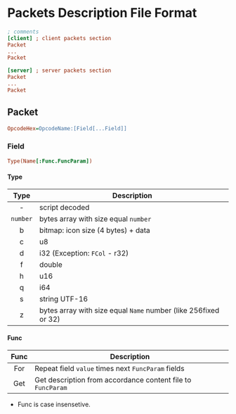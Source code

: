 # Packets Description File Format
```ini
; comments
[client] ; client packets section
Packet
...
Packet

[server] ; server packets section
Packet
...
Packet
```

## Packet
```ini
OpcodeHex=OpcodeName:[Field[...Field]]
```

### Field
```ini
Type(Name[:Func.FuncParam])
```

#### Type
| Type | Description |
|:----:|-------------|
| -        | script decoded |
| `number` | bytes array with size equal `number` |
| b        | bitmap: icon size (4 bytes) + data |
| c        | u8 |
| d        | i32 (Exception: `FCol` - r32) |
| f        | double |
| h        | u16 |
| q        | i64 |
| s        | string UTF-16 |
| z        | bytes array with size equal `Name` number (like 256fixed or 32) |

#### Func
| Func | Description |
|:----:|-------------|
| For  | Repeat field `value` times next `FuncParam` fields |
| Get  | Get description from accordance content file to `FuncParam` |

* Func is case insensetive.
